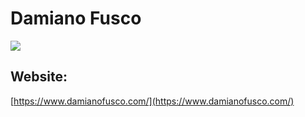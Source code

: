 # Damiano Fusco

<img src="https://cr-skills-chart-widget.azurewebsites.net/api/api?username=damianof&width=400" />

## Website:
[https://www.damianofusco.com/](https://www.damianofusco.com/)
